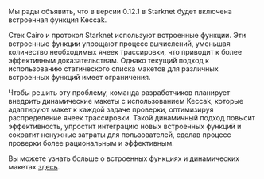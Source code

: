 Мы рады объявить, что в версии 0.12.1 в Starknet будет включена встроенная функция Keccak.

Стек Cairo и протокол Starknet используют встроенные функции. Эти встроенные функции упрощают процесс вычислений, уменьшая количество необходимых ячеек трассировки, что приводит к более эффективным доказательствам. Однако текущий подход к использованию статического списка макетов для различных встроенных функций имеет ограничения.

Чтобы решить эту проблему, команда разработчиков планирует внедрить динамические макеты с использованием Keccak, которые адаптируют макет к каждой задаче проверки, оптимизируя распределение ячеек трассировки. Такой динамичный подход повысит эффективность, упростит интеграцию новых встроенных функций и сократит ненужные затраты для пользователей, сделав процесс проверки более рациональным и эффективным.

Вы можете узнать больше о встроенных функциях и динамических макетах [здесь](https://starkware.medium.com/builtins-and-dynamic-layouts-e419a73e29e).